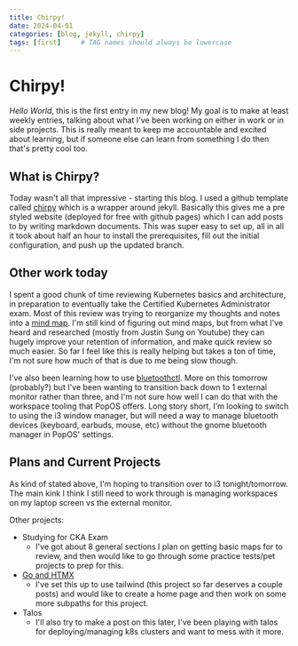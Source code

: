 ```yaml
---
title: Chirpy!
date: 2024-04-01
categories: [blog, jekyll, chirpy]
tags: [first]     # TAG names should always be lowercase
---
```


# Chirpy!

*Hello World*, this is the first entry in my new blog! My goal is to make at least weekly entries, talking about what I've been working on either in work or in side projects. This is really meant to keep me accountable and excited about learning, but if someone else can learn from something I do then that's pretty cool too.

## What is Chirpy?

Today wasn't all that impressive - starting this blog. I used a github template called [chirpy](https://github.com/cotes2020/chirpy-starter) which is a wrapper around jekyll. Basically this gives me a pre styled website (deployed for free with github pages) which I can add posts to by writing markdown documents.
This was super easy to set up, all in all it took about half an hour to install the prerequisites, fill out the initial configuration, and push up the updated branch. 

## Other work today

I spent a good chunk of time reviewing Kubernetes basics and architecture, in preparation to eventually take the Certified Kubernetes Administrator exam. Most of this review was trying to reorganize my thoughts and notes into a [mind map](https://en.wikipedia.org/wiki/Mind_map). I'm still kind of figuring out mind maps, but from what I've heard and researched (mostly from Justin Sung on Youtube) they can hugely improve your retention of information, and make quick review so much easier. So far I feel like this is really helping but takes a ton of time, I'm not sure how much of that is due to me being slow though.

I've also been learning how to use [bluetoothctl](https://wiki.archlinux.org/title/Bluetooth). More on this tomorrow (probably?) but I've been wanting to transition back down to 1 external monitor rather than three, and I'm not sure how well I can do that with the workspace tooling that PopOS offers. Long story short, I'm looking to switch to using the i3 window manager, but will need a way to manage bluetooth devices (keyboard, earbuds, mouse, etc) without the gnome bluetooth manager in PopOS' settings.

## Plans and Current Projects

As kind of stated above, I'm hoping to transition over to i3 tonight/tomorrow. The main kink I think I still need to work through is managing workspaces on my laptop screen vs the external monitor.

Other projects:
- Studying for CKA Exam
  - I've got about 8 general sections I plan on getting basic maps for to review, and then would like to go through some practice tests/pet projects to prep for this.
- [Go and HTMX](https://github.com/BoweFlex/go-htmx)
  - I've set this up to use tailwind (this project so far deserves a couple posts) and would like to create a home page and then work on some more subpaths for this project.
- Talos
  - I'll also try to make a post on this later, I've been playing with talos for deploying/managing k8s clusters and want to mess with it more.
